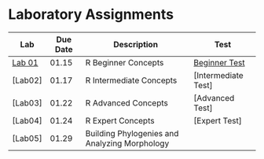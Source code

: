 # Laboratory Assignments

Lab | Due Date | Description | Test
--- | -------- | ----------- | ----
[Lab 01](/Labs/Lab01.md) | 01.15 | R Beginner Concepts | [Beginner Test](/Labs/Tests/BeginnerTest.md)
[Lab02] | 01.17 | R Intermediate Concepts | [Intermediate Test]
[Lab03] | 01.22 | R Advanced Concepts | [Advanced Test]
[Lab04] | 01.24 | R Expert Concepts | [Expert Test]
[Lab05] | 01.29 | Building Phylogenies and Analyzing Morphology
